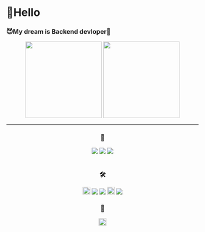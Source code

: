 <h1>👻Hello</h1>
<h3><strong>😈My dream is Backend devloper👾</strong></h3>
<p align="center">
  <img src="https://github-readme-stats.vercel.app/api?username=rudeh2926&show_icons=true&theme=dracula" height=200>
  <img src="https://github-readme-stats.vercel.app/api/top-langs/?username=rudeh2926&langs_count=5&theme=dracula" height=200><br>
  
</p>
<hr>
<h3 align="center">📖</h3>
<div align="center">
  <img src="https://img.shields.io/badge/C-A8B9CC?style=flat-square&logo=C&logoColor=white"/>
  <img src="https://img.shields.io/badge/Java-007396?style=flat-square&logo=Java&logoColor=white"/>
   <img src="https://img.shields.io/badge/Spring Boot-6DB33F?style=flat-square&logo=Spring&logoColor=white"/>
</div>
<br>
<div align="center">
<h3 align="center">🛠</h3>
  <img src="https://img.shields.io/badge/Visual Studio-36393F?style=flat&logo=visualstudio&logoColor=5C2D91" art="Visual Studio" height=20>
  <img src="https://img.shields.io/badge/Visual Studio Code-007ACC?style=flat-square&logo=Visual-Studio-Code&logoColor=white"/>
<img src="https://img.shields.io/badge/IntelliJ IDEA-000000?style=flat-square&logo=IntelliJ-IDEA&logoColor=white"/>
  <img src="https://img.shields.io/badge/GitKraken-36393F?style=flat&logo=github&logoColor=179287" art="GitKraken" height=20>
   <img src="https://img.shields.io/badge/Notion-000000?style=flat-square&logo=Notion&logoColor=white"/>
</div>
<h3 align="center">📱</h3>
<div align="center">
  <a href="https://www.instagram.com/dok_.0/" target="_blank"><img src="https://img.shields.io/badge/instagram-36393F?style=flat&logo=instagram&logoColor=E4405F" art="instargram" height=20></a>
</div>

